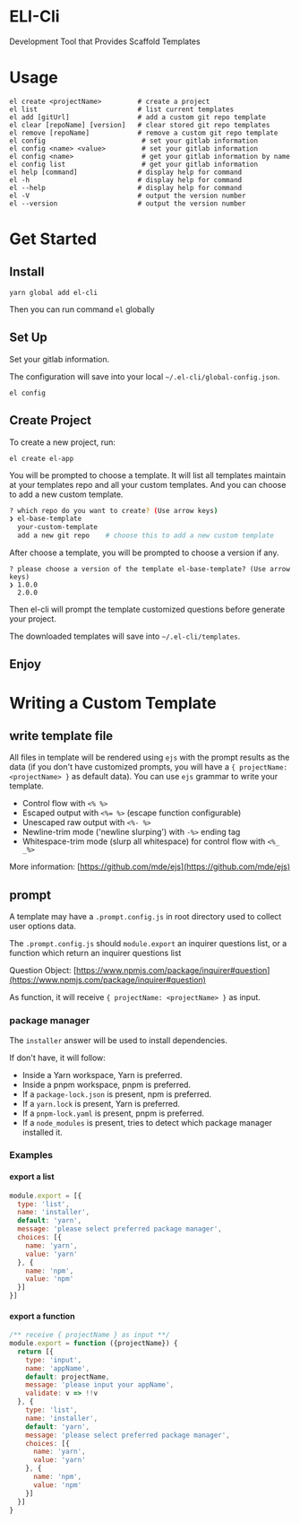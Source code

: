 # ELI-Cli

Development Tool that Provides Scaffold Templates

# Usage

```shell
el create <projectName>         # create a project
el list                         # list current templates
el add [gitUrl]                 # add a custom git repo template
el clear [repoName] [version]   # clear stored git repo templates
el remove [repoName]            # remove a custom git repo template
el config                        # set your gitlab information
el config <name> <value>         # set your gitlab information
el config <name>                 # get your gitlab information by name
el config list                   # get your gitlab information
el help [command]               # display help for command
el -h                           # display help for command
el --help                       # display help for command
el -V                           # output the version number
el --version                    # output the version number
```

# Get Started

## Install

```shell
yarn global add el-cli
```

Then you can run command `el` globally

## Set Up

Set your gitlab information.

The configuration will save into your local `~/.el-cli/global-config.json`.

```shell
el config
```

## Create Project

To create a new project, run:

```shell
el create el-app
```

You will be prompted to choose a template. It will list all templates maintain at your templates repo and all your custom templates.
And you can choose to add a new custom template.

```bash
? which repo do you want to create? (Use arrow keys)
❯ el-base-template
  your-custom-template
  add a new git repo    # choose this to add a new custom template

```

After choose a template, you will be prompted to choose a version if any.

```shell
? please choose a version of the template el-base-template? (Use arrow keys)
❯ 1.0.0
  2.0.0
```

Then el-cli will prompt the template customized questions before generate your project.

The downloaded templates will save into `~/.el-cli/templates`.

## Enjoy

# Writing a Custom Template

## write template file

All files in template will be rendered using `ejs` with the prompt results as the data
(if you don't have customized prompts, you will have a `{ projectName: <projectName> }` as default data).
You can use `ejs` grammar to write your template.

* Control flow with `<% %>`
* Escaped output with `<%= %>` (escape function configurable)
* Unescaped raw output with `<%- %>`
* Newline-trim mode ('newline slurping') with `-%>` ending tag
* Whitespace-trim mode (slurp all whitespace) for control flow with `<%_ _%>`

More information: [https://github.com/mde/ejs](https://github.com/mde/ejs)

## prompt

A template may have a `.prompt.config.js` in root directory used to collect user options data.

The `.prompt.config.js` should `module.export` an inquirer questions list, or a function which return an inquirer questions list

Question Object: [https://www.npmjs.com/package/inquirer#question](https://www.npmjs.com/package/inquirer#question)

As function, it will receive `{ projectName: <projectName> }` as input.

### package manager

The `installer` answer will be used to install dependencies.

If don't have, it will follow:
* Inside a Yarn workspace, Yarn is preferred.
* Inside a pnpm workspace, pnpm is preferred.
* If a `package-lock.json` is present, npm is preferred.
* If a `yarn.lock` is present, Yarn is preferred.
* If a `pnpm-lock.yaml` is present, pnpm is preferred.
* If a `node_modules` is present, tries to detect which package manager installed it.

### Examples

#### export a list

```javascript
module.export = [{
  type: 'list',
  name: 'installer',
  default: 'yarn',
  message: 'please select preferred package manager',
  choices: [{
    name: 'yarn',
    value: 'yarn'
  }, {
    name: 'npm',
    value: 'npm'
  }]
}]
```

#### export a function

```javascript
/** receive { projectName } as input **/
module.export = function ({projectName}) {
  return [{
    type: 'input',
    name: 'appName',
    default: projectName,
    message: 'please input your appName',
    validate: v => !!v
  }, {
    type: 'list',
    name: 'installer',
    default: 'yarn',
    message: 'please select preferred package manager',
    choices: [{
      name: 'yarn',
      value: 'yarn'
    }, {
      name: 'npm',
      value: 'npm'
    }]
  }]
}
```
